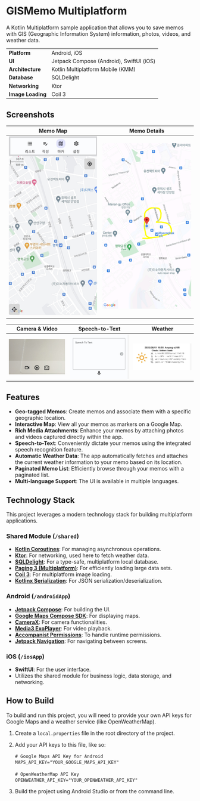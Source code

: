 # GISMemo Multiplatform

A Kotlin Multiplatform sample application that allows you to save memos with GIS (Geographic Information System) information, photos, videos, and weather data.

| | |
| --- | --- |
| **Platform** | Android, iOS |
| **UI** | Jetpack Compose (Android), SwiftUI (iOS) |
| **Architecture** | Kotlin Multiplatform Mobile (KMM) |
| **Database** | SQLDelight |
| **Networking** | Ktor |
| **Image Loading**| Coil 3 |

## Screenshots

| Memo Map | Memo Details |
|---|---|
| <img src="androidApp/src/main/res/drawable/memomap.jpg" width="300"> | <img src="androidApp/src/main/res/drawable/snapshot.jpeg" width="300"> |

| Camera & Video | Speech-to-Text | Weather |
|---|---|---|
| <img src="androidApp/src/main/res/drawable/camera.jpg" width="300"> | <img src="androidApp/src/main/res/drawable/speechrecognizer.jpg" width="300"> | <img src="androidApp/src/main/res/drawable/weathercontent.jpg" width="300"> |


## Features

*   **Geo-tagged Memos**: Create memos and associate them with a specific geographic location.
*   **Interactive Map**: View all your memos as markers on a Google Map.
*   **Rich Media Attachments**: Enhance your memos by attaching photos and videos captured directly within the app.
*   **Speech-to-Text**: Conveniently dictate your memos using the integrated speech recognition feature.
*   **Automatic Weather Data**: The app automatically fetches and attaches the current weather information to your memo based on its location.
*   **Paginated Memo List**: Efficiently browse through your memos with a paginated list.
*   **Multi-language Support**: The UI is available in multiple languages.

## Technology Stack

This project leverages a modern technology stack for building multiplatform applications.

### Shared Module (`/shared`)

*   **[Kotlin Coroutines](https://github.com/Kotlin/kotlinx.coroutines)**: For managing asynchronous operations.
*   **[Ktor](https://ktor.io/)**: For networking, used here to fetch weather data.
*   **[SQLDelight](https://github.com/cashapp/sqldelight)**: For a type-safe, multiplatform local database.
*   **[Paging 3 (Multiplatform)](https://github.com/cashapp/multiplatform-paging)**: For efficiently loading large data sets.
*   **[Coil 3](https://coil-kt.github.io/coil/getting_started/)**: For multiplatform image loading.
*   **[Kotlinx Serialization](https://github.com/Kotlin/kotlinx.serialization)**: For JSON serialization/deserialization.

### Android (`/androidApp`)

*   **[Jetpack Compose](https://developer.android.com/jetpack/compose)**: For building the UI.
*   **[Google Maps Compose SDK](https://developers.google.com/maps/documentation/android-sdk/maps-compose)**: For displaying maps.
*   **[CameraX](https://developer.android.com/training/camerax)**: For camera functionalities.
*   **[Media3 ExoPlayer](https://developer.android.com/guide/topics/media3)**: For video playback.
*   **[Accompanist Permissions](https://google.github.io/accompanist/permissions/)**: To handle runtime permissions.
*   **[Jetpack Navigation](https://developer.android.com/guide/navigation)**: For navigating between screens.

### iOS (`/iosApp`)

*   **SwiftUI**: For the user interface.
*   Utilizes the shared module for business logic, data storage, and networking.

## How to Build

To build and run this project, you will need to provide your own API keys for Google Maps and a weather service (like OpenWeatherMap).

1.  Create a `local.properties` file in the root directory of the project.
2.  Add your API keys to this file, like so:

    ```properties
    # Google Maps API Key for Android
    MAPS_API_KEY="YOUR_GOOGLE_MAPS_API_KEY"

    # OpenWeatherMap API Key
    OPENWEATHER_API_KEY="YOUR_OPENWEATHER_API_KEY"
    ```

3.  Build the project using Android Studio or from the command line.
